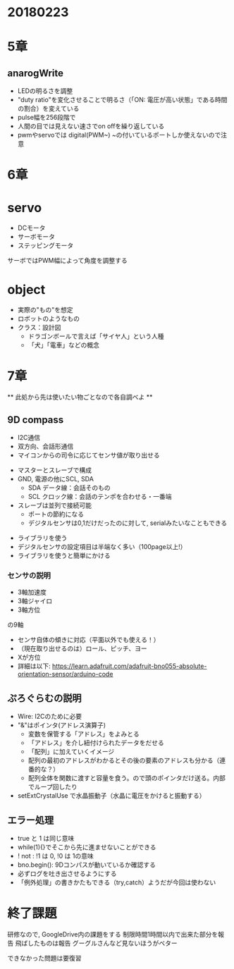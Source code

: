 # 20180223

# 5章

## anarogWrite

  - LEDの明るさを調整
  - "duty ratio"を変化させることで明るさ（「ON: 電圧が高い状態」である時間の割合）を変えている
  - pulse幅を256段階で
  - 人間の目では見えない速さでon offを繰り返している
  - pwmやservoでは digital(PWM~) ~の付いているポートしか使えないので注意

# 6章

# servo

- DCモータ
- サーボモータ
- ステッピングモータ

サーボではPWM幅によって角度を調整する

# object

  - 実際の"もの"を想定
  - ロボットのようなもの
  - クラス：設計図
    - ドラゴンボールで言えば「サイヤ人」という人種
    - 「犬」「電車」などの概念

# 7章

** 此処から先は使いたい物ごとなので各自調べよ **

## 9D compass

- I2C通信
- 双方向、会話形通信
- マイコンからの司令に応じてセンサ値が取り出せる

+ マスターとスレーブで構成
+ GND, 電源の他にSCL, SDA
  + SDA データ線：会話そのもの
  + SCL クロック線：会話のテンポを合わせる・一番端
+ スレーブは並列で接続可能
  + ポートの節約になる
  + デジタルセンサは0,1だけだったのに対して, serialみたいなこともできる

- ライブラリを使う
- デジタルセンサの設定項目は半端なく多い（100page以上!）
- ライブラリを使うと簡単にかける

### センサの説明

- 3軸加速度
- 3軸ジャイロ
- 3軸方位

の9軸

- センサ自体の傾きに対応（平面以外でも使える！）
- （現在取り出せるのは）ロール、ピッチ、ヨー
- Xが方位
- 詳細は以下:  https://learn.adafruit.com/adafruit-bno055-absolute-orientation-sensor/arduino-code

## ぷろぐらむの説明

- Wire: I2Cのために必要
- "&"はポインタ(アドレス演算子)
  - 変数を保管する「アドレス」をよみとる
  - 「アドレス」を介し紐付けられたデータをだせる
  - 「配列」に加えていくイメージ
  - 配列の最初のアドレスがわかるとその後の要素のアドレスも分かる（連番的な？）
  - 配列全体を関数に渡すと容量を食う。ので頭のポインタだけ送る。内部でループ回したり
- setExtCrystalUse で水晶振動子（水晶に電圧をかけると振動する）

## エラー処理

- true と 1 は同じ意味
- while(1){}でそこから先に進ませないことができる
- ! not : !1 は 0, !0 は 1の意味
- bno.begin(): 9Dコンパスが動いているか確認する
- 必ずログを吐き出させるようにする
- 「例外処理」の書きかたもできる（try,catch）ようだが今回は使わない

# 終了課題

研修なので, GoogleDrive内の課題をする
制限時間1時間以内で出来た部分を報告
飛ばしたものは報告
グーグルさんなど見ないほうがベター

できなかった問題は要復習